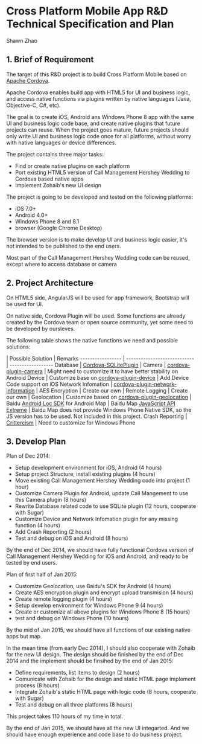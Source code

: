 # Cross Platform Mobile App R&D Technical Specification and Plan

Shawn Zhao

## 1. Brief of Requirement

The target of this R&D project is to build Cross Platform Mobile based on [Apache Cordova](http://cordova.apache.org/).

Apache Cordova enables build app with HTML5 for UI and business logic, and access native functions via plugins written by native languages (Java, Objective-C, C#, etc).

The goal is to create iOS, Android ans Windows Phone 8 app with the same UI and business logic code base, and create native plugins that future projects can reuse. When the project goes mature, future projects should only write UI and business logic code once for all platforms, without worry with native languages or device differences.

The project contains three major tasks:

 * Find or create native plugins on each platform
 * Port existing HTML5 version of Call Management Hershey Wedding to Cordova based native apps
 * Implement Zohaib's new UI design
 
The project is going to be developed and tested on the following platforms:

 * iOS 7.0+
 * Android 4.0+
 * Windows Phone 8 and 8.1
 * browser (Google Chrome Desktop)

The browser version is to make develop UI and business logic easier, it's not intended to be published to the end users.
 
Most part of the Call Management Hershey Wedding code can be reused, except where to access database or camera

## 2. Project Architecture

On HTML5 side, AngularJS will be used for app framework, Bootstrap will be used for UI.

On native side, Cordova Plugin will be used. Some functions are already created by the Cordova team or open source community, yet some need to be developed by oursleves.

The following table shows the native functions we need and possible solutions:

 | Possible Solution                        | Remarks 
 ----------------- | ---------------------------- | ------------------ 
Database | [Cordova-SQLitePlugin](https://github.com/brodysoft/Cordova-SQLitePlugin) |
Camera | [cordova-plugin-camera](https://github.com/apache/cordova-plugin-camera) | Might need to customize it to have better stability on Android
Device | Customize base on [cordova-plugin-device](https://github.com/apache/cordova-plugin-device) | Add Device Code support on iOS
Network Infomation | [cordova-plugin-network-information](https://github.com/apache/cordova-plugin-network-information) |
AES Encryption | Create our own |
Remote Logging | Create our own |
Geolocation | Customize based on [cordova-plugin-geolocation](https://github.com/apache/cordova-plugin-geolocation) | Baidu [Android Loc SDK](http://developer.baidu.com/map/index.php?title=android-locsdk) for Android
Map | Baidu Map [JavaScript API Extreme](http://developer.baidu.com/map/index.php?title=jsextreme) | Baidu Map does not provide Windows Phone Native SDK, so the JS version has to be used. Not included in this project.
Crash Reporting | [Crittercism](http://docs.crittercism.com/development_platforms/phonegap.html) | Need to customize for Windows Phone

## 3. Develop Plan

Plan of Dec 2014:

 * Setup development environment for iOS, Android (4 hours)
 * Setup project Structure, install existing plugins (4 hours)
 * Move existing Call Management Hershey Wedding code into project (1 hour)
 * Customize Camera Plugin for Android, update Call Mangement to use this Camera plugin (8 hours)
 * Rewrite Database related code to use SQLite plugin (12 hours, cooperate with Sugar)
 * Customize Device and Network Infomation plugin for any missing function (4 hours)
 * Add Crash Reporting (2 hours)
 * Test and debug on iOS and Android (8 hours)

By the end of Dec 2014, we should have fully functional Cordova version of Call Management Hershey Wedding for iOS and Android, and ready to be tested by end users.

Plan of first half of Jan 2015:

 * Customize Geolocation, use Baidu's SDK for Android (4 hours)
 * Create AES encryption plugin and encrypt upload transmision (4 hours)
 * Create remote logging plugin (4 hours)
 * Setup develop environment for Windows Phone 9 (4 hours)
 * Create or customize all above plugins for Windows Phone 8 (15 hours)
 * test and debug on Windows Phone (10 hours)
 
By the mid of Jan 2015, we should have all functions of our existing native apps but map.

In the mean time (from early Dec 2014), I should also cooperate with Zohaib for the new UI design. The design should be finished by the end of Dec 2014 and the implement should be finsihed by the end of Jan 2015:

 * Define requirements, list items to design (2 hours)
 * Comunicate with Zohaib for the design and static HTML page implement process (8 hours)
 * Integrate Zohaib's static HTML page with logic code (8 hours, cooperate with Sugar)
 * Test and debug on all three platforms (8 hours)

This project takes 110 hours of my time in total.

By the end of Jan 2015, we should have all the new UI integarted. And we should have enough experience and code base to do business project.
